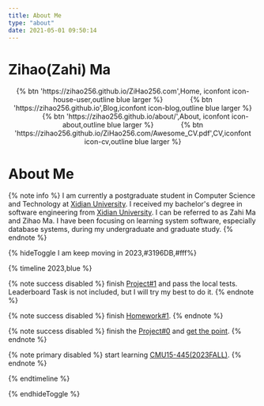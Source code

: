 ```yaml
---
title: About Me
type: "about"
date: 2021-05-01 09:50:14
---
```

# Zihao(Zahi) Ma
<div align="center">
{% btn 'https://zihao256.github.io/ZiHao256.com',Home, iconfont icon-house-user,outline blue larger %}
&nbsp;&nbsp;&nbsp;&nbsp;&nbsp;&nbsp;&nbsp;&nbsp;&nbsp;&nbsp;&nbsp;&nbsp;
{% btn 'https://zihao256.github.io',Blog,iconfont icon-blog,outline blue larger %}
&nbsp;&nbsp;&nbsp;&nbsp;&nbsp;&nbsp;&nbsp;&nbsp;&nbsp;&nbsp;&nbsp;&nbsp;
{% btn 'https://zihao256.github.io/about/',About, iconfont icon-about,outline blue larger %}
&nbsp;&nbsp;&nbsp;&nbsp;&nbsp;&nbsp;&nbsp;&nbsp;&nbsp;&nbsp;&nbsp;&nbsp;
{% btn 'https://zihao256.github.io/ZiHao256.com/Awesome_CV.pdf',CV,iconfont icon-cv,outline blue larger %}
</div>

# About Me
{% note info %}
I am currently a postgraduate student in Computer Science and Technology at [Xidian University](https://www.xidian.edu.cn/). I received my bachelor's degree in software engineering from [Xidian University](https://www.xidian.edu.cn/).
I can be referred to as Zahi Ma and Zihao Ma.
I have been focusing on learning system software, especially database systems, during my undergraduate and graduate study. 
{% endnote %}


{% hideToggle I am keep moving in 2023,#3196DB,#fff%}

{% timeline 2023,blue %}
<!-- timeline 09-30 -->
{% note success disabled %}
finish [Project#1](https://15445.courses.cs.cmu.edu/fall2023/project1/) and pass the local tests. Leaderboard Task is not included, but I will try my best to do it.
{% endnote %}
<!-- endtimeline -->

<!-- timeline 09-24 -->
{% note success disabled %}
finish [Homework#1](https://15445.courses.cs.cmu.edu/fall2023/homework1/).
{% endnote %}
<!-- endtimeline -->

<!-- timeline 09-18-->
{% note success disabled %}
finish the [Project#0](https://15445.courses.cs.cmu.edu/fall2023/project0/) and [get the point](https://zihao256.github.io/p/6fa5e9a2.html).
{% endnote %}
<!-- endtimeline -->

<!-- timeline 09-04-->
{% note primary disabled %}
start learning [CMU15-445(2023FALL)](https://15445.courses.cs.cmu.edu/fall2023/).
{% endnote %}
<!-- endtimeline -->
{% endtimeline %}

{% endhideToggle %}
